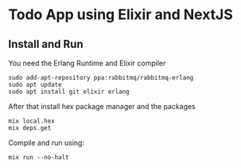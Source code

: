 # Todo App using Elixir and NextJS

## Install and Run

You need the Erlang Runtime and Elixir compiler
```
sudo add-apt-repository ppa:rabbitmq/rabbitmq-erlang
sudo apt update
sudo apt install git elixir erlang
```

After that install hex package manager and the packages
```
mix local.hex
mix deps.get
```

Compile and run using:
```
mix run --no-halt
```


